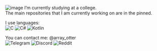 ![image](https://github.com/OtterUnderwater/OtterUnderwater/assets/130929560/d96a4794-a7c3-4cfa-85f0-ed770f8e4aad)
I’m currently studying at a college.  
The main repositories that I am currently working on are in the pinned.  

I use languages:  
![C](https://img.shields.io/badge/c-%2300599C.svg?style=for-the-badge&logo=c&logoColor=white)
![C#](https://img.shields.io/badge/c%23-%23239120.svg?style=for-the-badge&logo=csharp&logoColor=white)
![Kotlin](https://img.shields.io/badge/kotlin-%237F52FF.svg?style=for-the-badge&logo=kotlin&logoColor=white)

You can contact me: @array_otter  
![Telegram](https://img.shields.io/badge/Telegram-2CA5E0?style=for-the-badge&logo=telegram&logoColor=white)
![Discord](https://img.shields.io/badge/Discord-%235865F2.svg?style=for-the-badge&logo=discord&logoColor=white)
![Reddit](https://img.shields.io/badge/Reddit-FF4500?style=for-the-badge&logo=reddit&logoColor=white)
